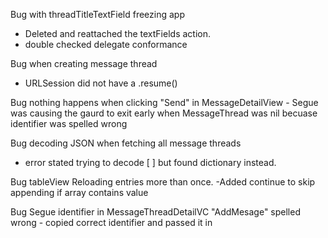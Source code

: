 Bug with threadTitleTextField freezing app
- Deleted and reattached the textFields action.
- double checked delegate conformance

Bug when creating message thread
- URLSession did not have a .resume()

Bug nothing happens when clicking "Send" in MessageDetailView
    - Segue was causing the gaurd to exit early when MessageThread was nil becuase identifier was spelled wrong

Bug decoding JSON when fetching all message threads
 - error stated trying to decode [ ] but found dictionary instead.

Bug tableView Reloading entries more than once.
    -Added continue to skip appending if array contains value
    
Bug Segue identifier in MessageThreadDetailVC "AddMesage" spelled wrong
    - copied correct identifier and passed it in
